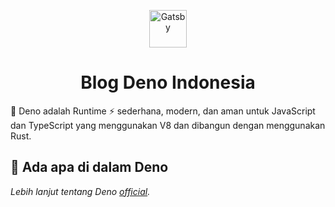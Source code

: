 <p align="center">
  <a href="https://blog.denoland.id">
    <img alt="Gatsby" src="https://deno.land/logo.svg" height="60" width="60" />
  </a>
</p>
<h1 align="center">
  Blog Deno Indonesia
</h1>

🦕 Deno adalah Runtime ⚡ sederhana, modern, dan aman untuk JavaScript dan TypeScript yang menggunakan V8 dan dibangun dengan menggunakan Rust.

## 🧐 Ada apa di dalam Deno

_Lebih lanjut tentang Deno [official](https://deno.land/)._
